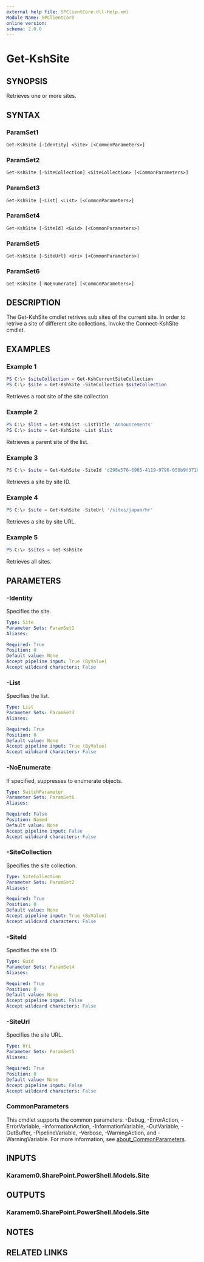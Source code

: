 ```yaml
---
external help file: SPClientCore.dll-Help.xml
Module Name: SPClientCore
online version:
schema: 2.0.0
---
```


# Get-KshSite

## SYNOPSIS
Retrieves one or more sites.

## SYNTAX

### ParamSet1
```
Get-KshSite [-Identity] <Site> [<CommonParameters>]
```

### ParamSet2
```
Get-KshSite [-SiteCollection] <SiteCollection> [<CommonParameters>]
```

### ParamSet3
```
Get-KshSite [-List] <List> [<CommonParameters>]
```

### ParamSet4
```
Get-KshSite [-SiteId] <Guid> [<CommonParameters>]
```

### ParamSet5
```
Get-KshSite [-SiteUrl] <Uri> [<CommonParameters>]
```

### ParamSet6
```
Get-KshSite [-NoEnumerate] [<CommonParameters>]
```

## DESCRIPTION
The Get-KshSite cmdlet retrives sub sites of the current site.
In order to retrive a site of different site collections, invoke the Connect-KshSite cmdlet.

## EXAMPLES

### Example 1
```powershell
PS C:\> $siteCollection = Get-KshCurrentSiteCollection
PS C:\> $site = Get-KshSite -SiteCollection $siteCollection
```

Retrieves a root site of the site collection.

### Example 2
```powershell
PS C:\> $list = Get-KshList -ListTitle 'Announcements'
PS C:\> $site = Get-KshSite -List $list
```

Retrieves a parent site of the list.

### Example 3
```powershell
PS C:\> $site = Get-KshSite -SiteId 'd298e576-6985-4119-9796-050b9f371872'
```

Retrieves a site by site ID.

### Example 4
```powershell
PS C:\> $site = Get-KshSite -SiteUrl '/sites/japan/hr'
```

Retrieves a site by site URL.

### Example 5
```powershell
PS C:\> $sites = Get-KshSite
```

Retrieves all sites.

## PARAMETERS

### -Identity
Specifies the site.

```yaml
Type: Site
Parameter Sets: ParamSet1
Aliases:

Required: True
Position: 0
Default value: None
Accept pipeline input: True (ByValue)
Accept wildcard characters: False
```

### -List
Specifies the list.

```yaml
Type: List
Parameter Sets: ParamSet3
Aliases:

Required: True
Position: 0
Default value: None
Accept pipeline input: True (ByValue)
Accept wildcard characters: False
```

### -NoEnumerate
If specified, suppresses to enumerate objects.

```yaml
Type: SwitchParameter
Parameter Sets: ParamSet6
Aliases:

Required: False
Position: Named
Default value: None
Accept pipeline input: False
Accept wildcard characters: False
```

### -SiteCollection
Specifies the site collection.

```yaml
Type: SiteCollection
Parameter Sets: ParamSet2
Aliases:

Required: True
Position: 0
Default value: None
Accept pipeline input: True (ByValue)
Accept wildcard characters: False
```

### -SiteId
Specifies the site ID.

```yaml
Type: Guid
Parameter Sets: ParamSet4
Aliases:

Required: True
Position: 0
Default value: None
Accept pipeline input: False
Accept wildcard characters: False
```

### -SiteUrl
Specifies the site URL.

```yaml
Type: Uri
Parameter Sets: ParamSet5
Aliases:

Required: True
Position: 0
Default value: None
Accept pipeline input: False
Accept wildcard characters: False
```

### CommonParameters
This cmdlet supports the common parameters: -Debug, -ErrorAction, -ErrorVariable, -InformationAction, -InformationVariable, -OutVariable, -OutBuffer, -PipelineVariable, -Verbose, -WarningAction, and -WarningVariable. For more information, see [about_CommonParameters](http://go.microsoft.com/fwlink/?LinkID=113216).

## INPUTS

### Karamem0.SharePoint.PowerShell.Models.Site

## OUTPUTS

### Karamem0.SharePoint.PowerShell.Models.Site

## NOTES

## RELATED LINKS
